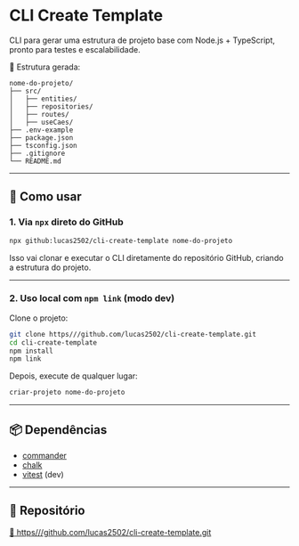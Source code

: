 # CLI Create Template

CLI para gerar uma estrutura de projeto base com Node.js + TypeScript, pronto para testes e escalabilidade.

📁 Estrutura gerada:
```
nome-do-projeto/
├── src/
│   ├── entities/
│   ├── repositories/
│   ├── routes/
│   ├── useCaes/
├── .env-example
├── package.json
├── tsconfig.json
├── .gitignore
└── README.md
```

---

## 🚀 Como usar

### 1. Via `npx` direto do GitHub

```bash
npx github:lucas2502/cli-create-template nome-do-projeto
```

Isso vai clonar e executar o CLI diretamente do repositório GitHub, criando a estrutura do projeto.

---

### 2. Uso local com `npm link` (modo dev)

Clone o projeto:

```bash
git clone https///github.com/lucas2502/cli-create-template.git
cd cli-create-template
npm install
npm link
```

Depois, execute de qualquer lugar:

```bash
criar-projeto nome-do-projeto
```

---

## 📦 Dependências

- [commander](https://www.npmjs.com/package/commander)
- [chalk](https://www.npmjs.com/package/chalk)
- [vitest](https://www.npmjs.com/package/vitest) (dev)

---

## 📁 Repositório

[🔗 https///github.com/lucas2502/cli-create-template.git](https///github.com/lucas2502/cli-create-template.git)
